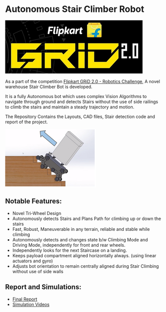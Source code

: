 # Autonomous Stair Climber Robot

![](./report/flipkart_grid.png "Title") 

 As a part of the competition [Flipkart GRiD 2.0 - Robotics Challenge](https://dare2compete.com/hackathon/flipkart-grid-20-robotics-challenge-flipkart-grid-20-flipkart-113687), A novel warehouse Stair Climber Bot is developed. 

It is a fully Autonomous bot which uses complex Vision Algorithms to navigate through ground and detects Stairs without the use of side railings to climb the stairs and maintain a steady trajectory and motion.

The Repository Contains the Layouts, CAD files, Stair detection code and report of the project. 

![](./report/stair_climber.png "Title")  

## Notable Features:
* Novel Tri-Wheel Design
* Autonomously detects Stairs and Plans Path for climbing up or down the stairs  
* Fast, Robust, Maneuverable in any terrain, reliable and stable while climbing
* Autonomously detects and changes state b/w Climbing Mode and Driving Mode, independently for front and rear wheels.
* Independently looks for the next Staircase on a landing.
* Keeps payload compartment aligned horizontally always. (using linear actuators and gyro)
* Adjusts bot orientation to remain centrally aligned during Stair Climbing without use of side walls

## Report and Simulations:
* [Final Report](https://github.com/rahul0805/Stair_climber/blob/master/report/final_report.pdf)
* [Simulation Videos](https://youtube.com/playlist?list=PLahYkbmWckzONub3VNVtrBdGIVFIZ1MPK) 
